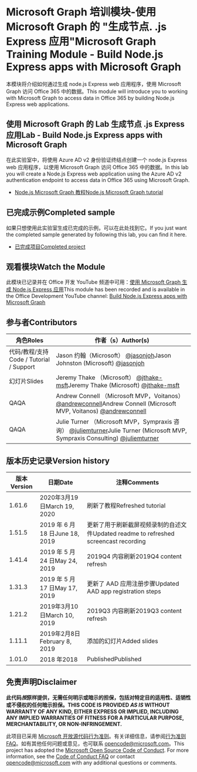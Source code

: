 # <a name="microsoft-graph-training-module---build-nodejs-express-apps-with-microsoft-graph"></a><span data-ttu-id="32af4-101">Microsoft Graph 培训模块-使用 Microsoft Graph 的 "生成节点. .js Express 应用"</span><span class="sxs-lookup"><span data-stu-id="32af4-101">Microsoft Graph Training Module - Build Node.js Express apps with Microsoft Graph</span></span>

<span data-ttu-id="32af4-102">本模块将介绍如何通过生成 node.js Express web 应用程序，使用 Microsoft Graph 访问 Office 365 中的数据。</span><span class="sxs-lookup"><span data-stu-id="32af4-102">This module will introduce you to working with Microsoft Graph to access data in Office 365 by building Node.js Express web applications.</span></span>

## <a name="lab---build-nodejs-express-apps-with-microsoft-graph"></a><span data-ttu-id="32af4-103">使用 Microsoft Graph 的 Lab 生成节点 .js Express 应用</span><span class="sxs-lookup"><span data-stu-id="32af4-103">Lab - Build Node.js Express apps with Microsoft Graph</span></span>

<span data-ttu-id="32af4-104">在此实验室中，将使用 Azure AD v2 身份验证终结点创建一个 node.js Express web 应用程序，以使用 Microsoft Graph 访问 Office 365 中的数据。</span><span class="sxs-lookup"><span data-stu-id="32af4-104">In this lab you will create a Node.js Express web application using the Azure AD v2 authentication endpoint to access data in Office 365 using Microsoft Graph.</span></span>

- [<span data-ttu-id="32af4-105">Node.js Microsoft Graph 教程</span><span class="sxs-lookup"><span data-stu-id="32af4-105">Node.js Microsoft Graph tutorial</span></span>](https://docs.microsoft.com/graph/training/node-tutorial)

## <a name="completed-sample"></a><span data-ttu-id="32af4-106">已完成示例</span><span class="sxs-lookup"><span data-stu-id="32af4-106">Completed sample</span></span>

<span data-ttu-id="32af4-107">如果只想使用此实验室生成已完成的示例，可以在此处找到它。</span><span class="sxs-lookup"><span data-stu-id="32af4-107">If you just want the completed sample generated by following this lab, you can find it here.</span></span>

- [<span data-ttu-id="32af4-108">已完成项目</span><span class="sxs-lookup"><span data-stu-id="32af4-108">Completed project</span></span>](demo)

## <a name="watch-the-module"></a><span data-ttu-id="32af4-109">观看模块</span><span class="sxs-lookup"><span data-stu-id="32af4-109">Watch the Module</span></span>

<span data-ttu-id="32af4-110">此模块已记录并在 Office 开发 YouTube 频道中可用：[使用 Microsoft Graph 生成 Node.js Express 应用](https://youtu.be/n6q8Cm-pTYY)</span><span class="sxs-lookup"><span data-stu-id="32af4-110">This module has been recorded and is available in the Office Development YouTube channel: [Build Node.js Express apps with Microsoft Graph](https://youtu.be/n6q8Cm-pTYY)</span></span>

## <a name="contributors"></a><span data-ttu-id="32af4-111">参与者</span><span class="sxs-lookup"><span data-stu-id="32af4-111">Contributors</span></span>

|           <span data-ttu-id="32af4-112">角色</span><span class="sxs-lookup"><span data-stu-id="32af4-112">Roles</span></span>            |                                           <span data-ttu-id="32af4-113">作者（s）</span><span class="sxs-lookup"><span data-stu-id="32af4-113">Author(s)</span></span>                                           |
| -------------------------- | --------------------------------------------------------------------------------------------- |
| <span data-ttu-id="32af4-114">代码/教程/支持</span><span class="sxs-lookup"><span data-stu-id="32af4-114">Code / Tutorial  / Support</span></span> | <span data-ttu-id="32af4-115">Jason 约翰（Microsoft） [@jasonjoh](//github.com/jasonjoh)</span><span class="sxs-lookup"><span data-stu-id="32af4-115">Jason Johnston (Microsoft) [@jasonjoh](//github.com/jasonjoh)</span></span>                                 |
| <span data-ttu-id="32af4-116">幻灯片</span><span class="sxs-lookup"><span data-stu-id="32af4-116">Slides</span></span>                     | <span data-ttu-id="32af4-117">Jeremy Thake （Microsoft） [@jthake-msft](//github.com/jthake-msft)</span><span class="sxs-lookup"><span data-stu-id="32af4-117">Jeremy Thake (Microsoft) [@jthake-msft](//github.com/jthake-msft)</span></span>                             |
| <span data-ttu-id="32af4-118">QA</span><span class="sxs-lookup"><span data-stu-id="32af4-118">QA</span></span>                         | <span data-ttu-id="32af4-119">Andrew Connell （Microsoft MVP，Voitanos） [@andrewconnell](//github.com/andrewconnell)</span><span class="sxs-lookup"><span data-stu-id="32af4-119">Andrew Connell (Microsoft MVP, Voitanos) [@andrewconnell](//github.com/andrewconnell)</span></span>         |
| <span data-ttu-id="32af4-120">QA</span><span class="sxs-lookup"><span data-stu-id="32af4-120">QA</span></span>                         | <span data-ttu-id="32af4-121">Julie Turner （Microsoft MVP，Sympraxis 咨询） [@juliemturner](//github.com/juliemturner)</span><span class="sxs-lookup"><span data-stu-id="32af4-121">Julie Turner (Microsoft MVP, Sympraxis Consulting) [@juliemturner](//github.com/juliemturner)</span></span> |

## <a name="version-history"></a><span data-ttu-id="32af4-122">版本历史记录</span><span class="sxs-lookup"><span data-stu-id="32af4-122">Version history</span></span>

| <span data-ttu-id="32af4-123">版本</span><span class="sxs-lookup"><span data-stu-id="32af4-123">Version</span></span> |       <span data-ttu-id="32af4-124">日期</span><span class="sxs-lookup"><span data-stu-id="32af4-124">Date</span></span>       |                     <span data-ttu-id="32af4-125">注释</span><span class="sxs-lookup"><span data-stu-id="32af4-125">Comments</span></span>                     |
| ------- | ---------------- | ------------------------------------------------ |
| <span data-ttu-id="32af4-126">1.6</span><span class="sxs-lookup"><span data-stu-id="32af4-126">1.6</span></span>     | <span data-ttu-id="32af4-127">2020年3月19日</span><span class="sxs-lookup"><span data-stu-id="32af4-127">March 19, 2020</span></span>   | <span data-ttu-id="32af4-128">刷新了教程</span><span class="sxs-lookup"><span data-stu-id="32af4-128">Refreshed tutorial</span></span>                               |
| <span data-ttu-id="32af4-129">1.5</span><span class="sxs-lookup"><span data-stu-id="32af4-129">1.5</span></span>     | <span data-ttu-id="32af4-130">2019 年 6 月 18 日</span><span class="sxs-lookup"><span data-stu-id="32af4-130">June 18, 2019</span></span>    | <span data-ttu-id="32af4-131">更新了用于刷新截屏视频录制的自述文件</span><span class="sxs-lookup"><span data-stu-id="32af4-131">Updated readme to refreshed screencast recording</span></span> |
| <span data-ttu-id="32af4-132">1.4</span><span class="sxs-lookup"><span data-stu-id="32af4-132">1.4</span></span>     | <span data-ttu-id="32af4-133">2019 年 5 月 24 日</span><span class="sxs-lookup"><span data-stu-id="32af4-133">May 24, 2019</span></span>     | <span data-ttu-id="32af4-134">2019Q4 内容刷新</span><span class="sxs-lookup"><span data-stu-id="32af4-134">2019Q4 content refresh</span></span>                           |
| <span data-ttu-id="32af4-135">1.3</span><span class="sxs-lookup"><span data-stu-id="32af4-135">1.3</span></span>     | <span data-ttu-id="32af4-136">2019 年 5 月 17 日</span><span class="sxs-lookup"><span data-stu-id="32af4-136">May 17, 2019</span></span>     | <span data-ttu-id="32af4-137">更新了 AAD 应用注册步骤</span><span class="sxs-lookup"><span data-stu-id="32af4-137">Updated AAD app registration steps</span></span>               |
| <span data-ttu-id="32af4-138">1.2</span><span class="sxs-lookup"><span data-stu-id="32af4-138">1.2</span></span>     | <span data-ttu-id="32af4-139">2019年3月10日</span><span class="sxs-lookup"><span data-stu-id="32af4-139">March 10, 2019</span></span>   | <span data-ttu-id="32af4-140">2019Q3 内容刷新</span><span class="sxs-lookup"><span data-stu-id="32af4-140">2019Q3 content refresh</span></span>                           |
| <span data-ttu-id="32af4-141">1.1</span><span class="sxs-lookup"><span data-stu-id="32af4-141">1.1</span></span>     | <span data-ttu-id="32af4-142">2019年2月8日</span><span class="sxs-lookup"><span data-stu-id="32af4-142">February 8, 2019</span></span> | <span data-ttu-id="32af4-143">添加的幻灯片</span><span class="sxs-lookup"><span data-stu-id="32af4-143">Added slides</span></span>                                     |
| <span data-ttu-id="32af4-144">1.0</span><span class="sxs-lookup"><span data-stu-id="32af4-144">1.0</span></span>     | <span data-ttu-id="32af4-145">2018 年</span><span class="sxs-lookup"><span data-stu-id="32af4-145">2018</span></span>             | <span data-ttu-id="32af4-146">Published</span><span class="sxs-lookup"><span data-stu-id="32af4-146">Published</span></span>                                        |

## <a name="disclaimer"></a><span data-ttu-id="32af4-147">免责声明</span><span class="sxs-lookup"><span data-stu-id="32af4-147">Disclaimer</span></span>

<span data-ttu-id="32af4-148">**此代码*按*原样提供，无需任何明示或暗示的担保，包括对特定目的适用性、适销性或不侵权的任何暗示担保。**</span><span class="sxs-lookup"><span data-stu-id="32af4-148">**THIS CODE IS PROVIDED *AS IS* WITHOUT WARRANTY OF ANY KIND, EITHER EXPRESS OR IMPLIED, INCLUDING ANY IMPLIED WARRANTIES OF FITNESS FOR A PARTICULAR PURPOSE, MERCHANTABILITY, OR NON-INFRINGEMENT.**</span></span>

<span data-ttu-id="32af4-p101">此项目已采用 [Microsoft 开放源代码行为准则](https://opensource.microsoft.com/codeofconduct/)。有关详细信息，请参阅[行为准则 FAQ](https://opensource.microsoft.com/codeofconduct/faq/)。如有其他任何问题或意见，也可联系 [opencode@microsoft.com](mailto:opencode@microsoft.com)。</span><span class="sxs-lookup"><span data-stu-id="32af4-p101">This project has adopted the [Microsoft Open Source Code of Conduct](https://opensource.microsoft.com/codeofconduct/). For more information, see the [Code of Conduct FAQ](https://opensource.microsoft.com/codeofconduct/faq/) or contact [opencode@microsoft.com](mailto:opencode@microsoft.com) with any additional questions or comments.</span></span>
